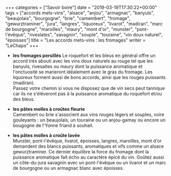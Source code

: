 +++
categories = ["Savoir boire"]
date = "2019-03-19T17:30:22+00:00"
tags = ["accords mets-vins", "alsace", "anjou", "armagnac", "banyuls", "beaujolais", "bourgogne", "brie", "camembert", "fromage", "gewurztraminer", "jura", "langres", "liquoreux", "livarot", "madiran", "marc de bourgogne", "maroilles", "maury", "mont d'or", "munster", "pont-l'évêque", "riveslates", "savagnin", "souple", "touraine", "vin doux naturel", "époisses"] 
title = "Les accords mets-vins : les fromages"
writer = "LeChaps"
+++

* **les fromages persillés**
Le roquefort et les bleus en général offre un accord très abouti avec les vins doux naturels au rouge tel que les banyuls, rivesaltes ou maury dont la puissance aromatique et l'onctuosité se marieront idéalement avec le gras du fromage. Les liquoreux forment aussi de bons accords, ainsi que les rouges puissants (madiran).  
Passez votre chemin si vous ne disposez que de vin secs peut tannique car ils ne s'élèveront pas à la puissance aromatique du roquefort et/ou des bleus.

* **les pâtes molles à croûtes fleurie**  
Camembert ou brie s'associent aux vins rouges légers et souples, voire gouleyants : un beaujolais, un touraine ou un anjou-gamay ou encore un bougogne de l'Yonne friand à souhait.  

* **les pâtes molles à croûte lavée**  
Munster, pont-l'évêque, livarot, époisses, langres, maroilles, mont d'or demandent des blancs puissants, aromatiques et vifs comme un alsace gewurztraminer. Ce dernier équilibre la force du fromage dont la puissance aromatique fait écho au caractère épicé du vin. Goûtez aussi un côte-du-jura savagnin avec un pont-l'évêque ou un livarot et un marc de bourgogne ou un armagnac blanc avec époisses.
